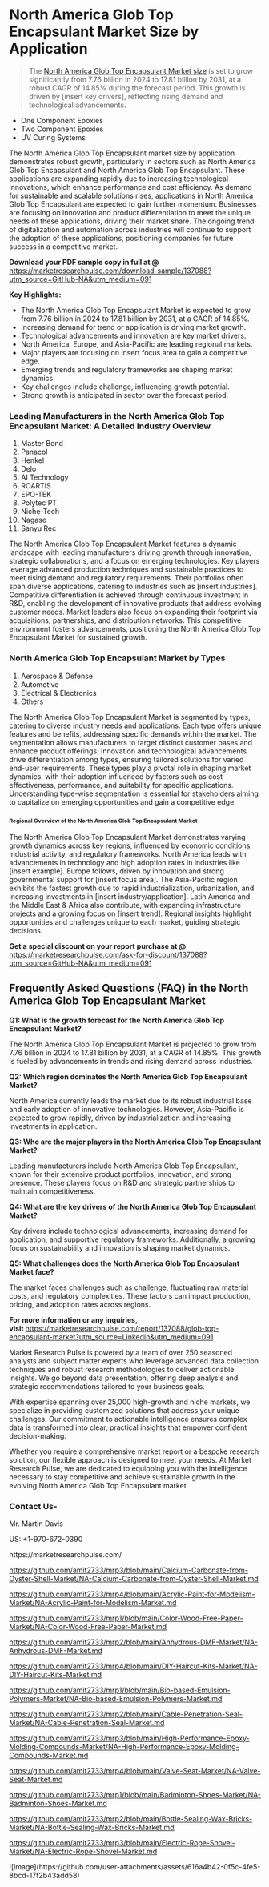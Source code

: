 <h1>North America Glob Top Encapsulant Market&nbsp;Size by Application</h1><blockquote><p>The <a href="https://marketresearchpulse.com/download-sample/137088?utm_source=GitHub-NA&amp;utm_medium=091">North America Glob Top Encapsulant Market size</a> is set to grow significantly from 7.76 billion in 2024 to 17.81 billion by 2031, at a robust CAGR of 14.85% during the forecast period. This growth is driven by [insert key drivers], reflecting rising demand and technological advancements.</p></blockquote><ul><li>One Component Epoxies<li> Two Component Epoxies<li> UV Curing Systems</li></ul><p>The North America Glob Top Encapsulant market size by application demonstrates robust growth, particularly in sectors such as North America Glob Top Encapsulant and North America Glob Top Encapsulant. These applications are expanding rapidly due to increasing technological innovations, which enhance performance and cost efficiency. As demand for sustainable and scalable solutions rises, applications in North America Glob Top Encapsulant are expected to gain further momentum. Businesses are focusing on innovation and product differentiation to meet the unique needs of these applications, driving their market share. The ongoing trend of digitalization and automation across industries will continue to support the adoption of these applications, positioning companies for future success in a competitive market.</p><p><strong>Download your PDF sample copy in full at @ </strong><a href="https://marketresearchpulse.com/download-sample/137088?utm_source=GitHub-NA&amp;utm_medium=091">https://marketresearchpulse.com/download-sample/137088?utm_source=GitHub-NA&amp;utm_medium=091</a></p><p><strong>Key Highlights: </strong></p><ul><li>The North America Glob Top Encapsulant Market is expected to grow from 7.76 billion in 2024 to 17.81 billion by 2031, at a CAGR of 14.85%.</li><li>Increasing demand for trend or application is driving market growth.</li><li>Technological advancements and innovation are key market drivers.</li><li>North America, Europe, and Asia-Pacific are leading regional markets.</li><li>Major players are focusing on insert focus area to gain a competitive edge.</li><li>Emerging trends and regulatory frameworks are shaping market dynamics.</li><li>Key challenges include challenge, influencing growth potential.</li><li>Strong growth is anticipated in sector over the forecast period.</li></ul><h3>Leading Manufacturers in the North America Glob Top Encapsulant Market: A Detailed Industry Overview</h3><ol><li>Master Bond</li><li>Panacol</li><li>Henkel</li><li>Delo</li><li>AI Technology</li><li>ROARTIS</li><li>EPO-TEK</li><li>Polytec PT</li><li>Niche-Tech</li><li>Nagase</li><li>Sanyu Rec</li></ol><div class="flex max-w-full flex-col flex-grow"><div class="min-h-8 text-message flex w-full flex-col items-end gap-2 whitespace-normal break-words [.text-message+&amp;]:mt-5" dir="auto" data-message-author-role="assistant" data-message-id="fd8432e4-4910-450d-b182-61b7bfb0a01f" data-message-model-slug="gpt-4o"><div class="flex w-full flex-col gap-1 empty:hidden first:pt-[3px]"><div class="markdown prose w-full break-words dark:prose-invert light"><p>The North America Glob Top Encapsulant Market features a dynamic landscape with leading manufacturers driving growth through innovation, strategic collaborations, and a focus on emerging technologies. Key players leverage advanced production techniques and sustainable practices to meet rising demand and regulatory requirements. Their portfolios often span diverse applications, catering to industries such as [insert industries]. Competitive differentiation is achieved through continuous investment in R&amp;D, enabling the development of innovative products that address evolving customer needs. Market leaders also focus on expanding their footprint via acquisitions, partnerships, and distribution networks. This competitive environment fosters advancements, positioning the North America Glob Top Encapsulant Market for sustained growth.</p></div></div></div></div><h3>North America Glob Top Encapsulant Market by Types</h3><ol><li>Aerospace & Defense<li> Automotive<li> Electrical & Electronics<li> Others</li></ol><div class="flex max-w-full flex-col flex-grow"><div class="min-h-8 text-message flex w-full flex-col items-end gap-2 whitespace-normal break-words [.text-message+&amp;]:mt-5" dir="auto" data-message-author-role="assistant" data-message-id="084470be-0bb7-4664-bddf-5156b4f41249" data-message-model-slug="gpt-4o-mini"><div class="flex w-full flex-col gap-1 empty:hidden first:pt-[3px]"><div class="markdown prose w-full break-words dark:prose-invert light"><p>The North America Glob Top Encapsulant Market is segmented by types, catering to diverse industry needs and applications. Each type offers unique features and benefits, addressing specific demands within the market. The segmentation allows manufacturers to target distinct customer bases and enhance product offerings. Innovation and technological advancements drive differentiation among types, ensuring tailored solutions for varied end-user requirements. These types play a pivotal role in shaping market dynamics, with their adoption influenced by factors such as cost-effectiveness, performance, and suitability for specific applications. Understanding type-wise segmentation is essential for stakeholders aiming to capitalize on emerging opportunities and gain a competitive edge.</p></div></div></div></div><h3><span style="font-size: 11px;">Regional Overview of the North America Glob Top Encapsulant Market</span></h3><div class="flex max-w-full flex-col flex-grow"><div class="min-h-8 text-message flex w-full flex-col items-end gap-2 whitespace-normal break-words [.text-message+&amp;]:mt-5" dir="auto" data-message-author-role="assistant" data-message-id="e9038762-ce64-4e30-91c9-9bd413514231" data-message-model-slug="gpt-4o-mini"><div class="flex w-full flex-col gap-1 empty:hidden first:pt-[3px]"><div class="markdown prose w-full break-words dark:prose-invert light"><p>The North America Glob Top Encapsulant Market demonstrates varying growth dynamics across key regions, influenced by economic conditions, industrial activity, and regulatory frameworks. North America leads with advancements in technology and high adoption rates in industries like [insert example]. Europe follows, driven by innovation and strong governmental support for [insert focus area]. The Asia-Pacific region exhibits the fastest growth due to rapid industrialization, urbanization, and increasing investments in [insert industry/application]. Latin America and the Middle East &amp; Africa also contribute, with expanding infrastructure projects and a growing focus on [insert trend]. Regional insights highlight opportunities and challenges unique to each market, guiding strategic decisions.</p></div></div></div></div><p><strong>Get a special discount on your report purchase at @ </strong><a href="https://marketresearchpulse.com/ask-for-discount/137088?utm_source=GitHub-NA&amp;utm_medium=091">https://marketresearchpulse.com/ask-for-discount/137088?utm_source=GitHub-NA&amp;utm_medium=091</a></p><h2>Frequently Asked Questions (FAQ) in the North America Glob Top Encapsulant Market</h2><p><strong>Q1: What is the growth forecast for the North America Glob Top Encapsulant Market?</strong></p><p>The North America Glob Top Encapsulant Market is projected to grow from 7.76 billion in 2024 to 17.81 billion by 2031, at a CAGR of 14.85%. This growth is fueled by advancements in trends and rising demand across industries.</p><p><strong>Q2: Which region dominates the North America Glob Top Encapsulant Market?</strong></p><p>North America currently leads the market due to its robust industrial base and early adoption of innovative technologies. However, Asia-Pacific is expected to grow rapidly, driven by industrialization and increasing investments in application.</p><p><strong>Q3: Who are the major players in the North America Glob Top Encapsulant Market?</strong></p><p>Leading manufacturers include North America Glob Top Encapsulant, known for their extensive product portfolios, innovation, and strong presence. These players focus on R&amp;D and strategic partnerships to maintain competitiveness.</p><p><strong>Q4: What are the key drivers of the North America Glob Top Encapsulant Market?</strong></p><p>Key drivers include technological advancements, increasing demand for application, and supportive regulatory frameworks. Additionally, a growing focus on sustainability and innovation is shaping market dynamics.</p><p><strong>Q5: What challenges does the North America Glob Top Encapsulant Market face?</strong></p><p>The market faces challenges such as challenge, fluctuating raw material costs, and regulatory complexities. These factors can impact production, pricing, and adoption rates across regions.</p><p><strong>For more information or any inquiries, visit&nbsp;</strong><a href="https://marketresearchpulse.com/report/137088/glob-top-encapsulant-market?utm_source=Linkedin&utm_medium=091">https://marketresearchpulse.com/report/137088/glob-top-encapsulant-market?utm_source=Linkedin&utm_medium=091</a></p><p>Market Research Pulse is powered by a team of over 250 seasoned analysts and subject matter experts who leverage advanced data collection techniques and robust research methodologies to deliver actionable insights. We go beyond data presentation, offering deep analysis and strategic recommendations tailored to your business goals.</p><p>With expertise spanning over 25,000 high-growth and niche markets, we specialize in providing customized solutions that address your unique challenges. Our commitment to actionable intelligence ensures complex data is transformed into clear, practical insights that empower confident decision-making.</p><p>Whether you require a comprehensive market report or a bespoke research solution, our flexible approach is designed to meet your needs. At Market Research Pulse, we are dedicated to equipping you with the intelligence necessary to stay competitive and achieve sustainable growth in the evolving North America Glob Top Encapsulant market.</p><h3><strong>Contact Us-</strong></h3><p>Mr. Martin Davis</p><p>US: +1-970-672-0390</p><p>https://marketresearchpulse.com/</p><p><a href="https://github.com/amit2733/mrp3/blob/main/Calcium-Carbonate-from-Oyster-Shell-Market/NA-Calcium-Carbonate-from-Oyster-Shell-Market.md">https://github.com/amit2733/mrp3/blob/main/Calcium-Carbonate-from-Oyster-Shell-Market/NA-Calcium-Carbonate-from-Oyster-Shell-Market.md</a></p><p><a href="https://github.com/amit2733/mrp4/blob/main/Acrylic-Paint-for-Modelism-Market/NA-Acrylic-Paint-for-Modelism-Market.md">https://github.com/amit2733/mrp4/blob/main/Acrylic-Paint-for-Modelism-Market/NA-Acrylic-Paint-for-Modelism-Market.md</a></p><p><a href="https://github.com/amit2733/mrp1/blob/main/Color-Wood-Free-Paper-Market/NA-Color-Wood-Free-Paper-Market.md">https://github.com/amit2733/mrp1/blob/main/Color-Wood-Free-Paper-Market/NA-Color-Wood-Free-Paper-Market.md</a></p><p><a href="https://github.com/amit2733/mrp2/blob/main/Anhydrous-DMF-Market/NA-Anhydrous-DMF-Market.md">https://github.com/amit2733/mrp2/blob/main/Anhydrous-DMF-Market/NA-Anhydrous-DMF-Market.md</a></p><p><a href="https://github.com/amit2733/mrp4/blob/main/DIY-Haircut-Kits-Market/NA-DIY-Haircut-Kits-Market.md">https://github.com/amit2733/mrp4/blob/main/DIY-Haircut-Kits-Market/NA-DIY-Haircut-Kits-Market.md</a></p><p><a href="https://github.com/amit2733/mrp1/blob/main/Bio-based-Emulsion-Polymers-Market/NA-Bio-based-Emulsion-Polymers-Market.md">https://github.com/amit2733/mrp1/blob/main/Bio-based-Emulsion-Polymers-Market/NA-Bio-based-Emulsion-Polymers-Market.md</a></p><p><a href="https://github.com/amit2733/mrp2/blob/main/Cable-Penetration-Seal-Market/NA-Cable-Penetration-Seal-Market.md">https://github.com/amit2733/mrp2/blob/main/Cable-Penetration-Seal-Market/NA-Cable-Penetration-Seal-Market.md</a></p><p><a href="https://github.com/amit2733/mrp3/blob/main/High-Performance-Epoxy-Molding-Compounds-Market/NA-High-Performance-Epoxy-Molding-Compounds-Market.md">https://github.com/amit2733/mrp3/blob/main/High-Performance-Epoxy-Molding-Compounds-Market/NA-High-Performance-Epoxy-Molding-Compounds-Market.md</a></p><p><a href="https://github.com/amit2733/mrp4/blob/main/Valve-Seat-Market/NA-Valve-Seat-Market.md">https://github.com/amit2733/mrp4/blob/main/Valve-Seat-Market/NA-Valve-Seat-Market.md</a></p><p><a href="https://github.com/amit2733/mrp1/blob/main/Badminton-Shoes-Market/NA-Badminton-Shoes-Market.md">https://github.com/amit2733/mrp1/blob/main/Badminton-Shoes-Market/NA-Badminton-Shoes-Market.md</a></p><p><a href="https://github.com/amit2733/mrp2/blob/main/Bottle-Sealing-Wax-Bricks-Market/NA-Bottle-Sealing-Wax-Bricks-Market.md">https://github.com/amit2733/mrp2/blob/main/Bottle-Sealing-Wax-Bricks-Market/NA-Bottle-Sealing-Wax-Bricks-Market.md</a></p><p><a href="https://github.com/amit2733/mrp3/blob/main/Electric-Rope-Shovel-Market/NA-Electric-Rope-Shovel-Market.md">https://github.com/amit2733/mrp3/blob/main/Electric-Rope-Shovel-Market/NA-Electric-Rope-Shovel-Market.md</a></p>
![image](https://github.com/user-attachments/assets/616a4b42-0f5c-4fe5-8bcd-17f2b43add58)
